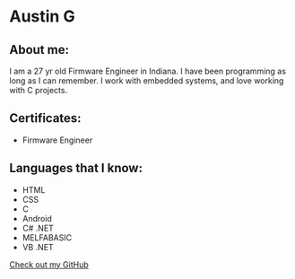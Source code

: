 # Austin G
  
## About me:

I am a 27 yr old Firmware Engineer in Indiana. I have been programming as long as I can remember. I work with embedded systems, and love working with C projects.

## Certificates:
- Firmware Engineer

## Languages that I know:

- HTML
- CSS
- C
- Android
- C# .NET
- MELFABASIC
- VB .NET


[Check out my GitHub](https://github.com/austinhg)
